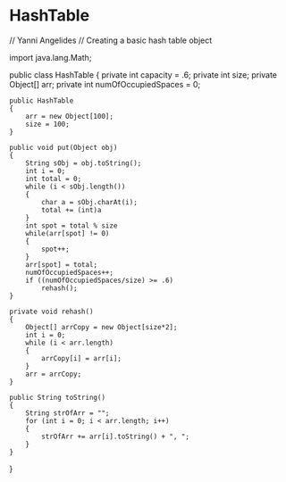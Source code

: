 # HashTable
// Yanni Angelides
// Creating a basic hash table object

import java.lang.Math;

public class HashTable
{
  private int capacity = .6;
	private int size;
	private Object[] arr;
	private int numOfOccupiedSpaces = 0;
	
	public HashTable
	{
		arr = new Object[100];
		size = 100;
	}
	
	public void put(Object obj)
	{
		String sObj = obj.toString();
		int i = 0;
		int total = 0;
		while (i < sObj.length())
		{
			char a = sObj.charAt(i);
			total += (int)a	
		}
		int spot = total % size
		while(arr[spot] != 0)
		{
			spot++;
		}
		arr[spot] = total;
		numOfOccupiedSpaces++;
		if ((numOfOccupiedSpaces/size) >= .6)
			rehash(); 
	}
	
	private void rehash()
	{
		Object[] arrCopy = new Object[size*2];
		int i = 0;
		while (i < arr.length)
		{
			arrCopy[i] = arr[i];
		}
		arr = arrCopy;
	}
	
	public String toString()
	{
		String strOfArr = "";
		for (int i = 0; i < arr.length; i++)
		{
			strOfArr += arr[i].toString() + ", ";	
		}
	}
}
